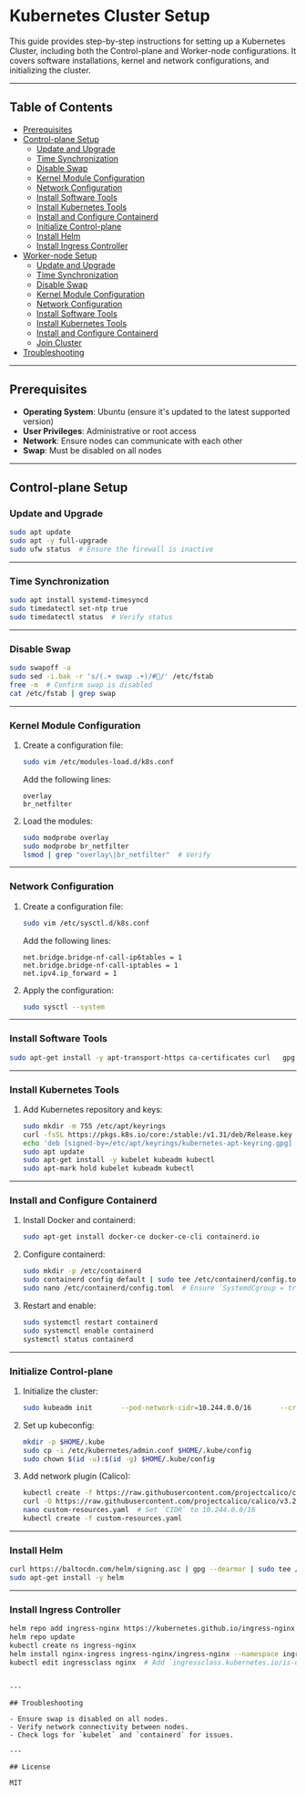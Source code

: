 
# Kubernetes Cluster Setup

This guide provides step-by-step instructions for setting up a Kubernetes Cluster, including both the Control-plane and Worker-node configurations. It covers software installations, kernel and network configurations, and initializing the cluster.

---

## Table of Contents

- [Prerequisites](#prerequisites)
- [Control-plane Setup](#control-plane-setup)
  - [Update and Upgrade](#update-and-upgrade)
  - [Time Synchronization](#time-synchronization)
  - [Disable Swap](#disable-swap)
  - [Kernel Module Configuration](#kernel-module-configuration)
  - [Network Configuration](#network-configuration)
  - [Install Software Tools](#install-software-tools)
  - [Install Kubernetes Tools](#install-kubernetes-tools)
  - [Install and Configure Containerd](#install-and-configure-containerd)
  - [Initialize Control-plane](#initialize-control-plane)
  - [Install Helm](#install-helm)
  - [Install Ingress Controller](#install-ingress-controller)
- [Worker-node Setup](#worker-node-setup)
  - [Update and Upgrade](#update-and-upgrade-1)
  - [Time Synchronization](#time-synchronization-1)
  - [Disable Swap](#disable-swap-1)
  - [Kernel Module Configuration](#kernel-module-configuration-1)
  - [Network Configuration](#network-configuration-1)
  - [Install Software Tools](#install-software-tools-1)
  - [Install Kubernetes Tools](#install-kubernetes-tools-1)
  - [Install and Configure Containerd](#install-and-configure-containerd-1)
  - [Join Cluster](#join-cluster)
- [Troubleshooting](#troubleshooting)

---

## Prerequisites

- **Operating System**: Ubuntu (ensure it's updated to the latest supported version)
- **User Privileges**: Administrative or root access
- **Network**: Ensure nodes can communicate with each other
- **Swap**: Must be disabled on all nodes

---

## Control-plane Setup

### Update and Upgrade

```bash
sudo apt update
sudo apt -y full-upgrade
sudo ufw status  # Ensure the firewall is inactive
```

---

### Time Synchronization

```bash
sudo apt install systemd-timesyncd
sudo timedatectl set-ntp true
sudo timedatectl status  # Verify status
```

---

### Disable Swap

```bash
sudo swapoff -a
sudo sed -i.bak -r 's/(.+ swap .+)/#/' /etc/fstab
free -m  # Confirm swap is disabled
cat /etc/fstab | grep swap
```

---

### Kernel Module Configuration

1. Create a configuration file:

    ```bash
    sudo vim /etc/modules-load.d/k8s.conf
    ```

    Add the following lines:

    ```plaintext
    overlay
    br_netfilter
    ```

2. Load the modules:

    ```bash
    sudo modprobe overlay
    sudo modprobe br_netfilter
    lsmod | grep "overlay\|br_netfilter"  # Verify
    ```

---

### Network Configuration

1. Create a configuration file:

    ```bash
    sudo vim /etc/sysctl.d/k8s.conf
    ```

    Add the following lines:

    ```plaintext
    net.bridge.bridge-nf-call-ip6tables = 1
    net.bridge.bridge-nf-call-iptables = 1
    net.ipv4.ip_forward = 1
    ```

2. Apply the configuration:

    ```bash
    sudo sysctl --system
    ```

---

### Install Software Tools

```bash
sudo apt-get install -y apt-transport-https ca-certificates curl   gpg gnupg2 software-properties-common
```

---

### Install Kubernetes Tools

1. Add Kubernetes repository and keys:

    ```bash
    sudo mkdir -m 755 /etc/apt/keyrings
    curl -fsSL https://pkgs.k8s.io/core:/stable:/v1.31/deb/Release.key |       sudo gpg --dearmor -o /etc/apt/keyrings/kubernetes-apt-keyring.gpg
    echo 'deb [signed-by=/etc/apt/keyrings/kubernetes-apt-keyring.gpg] https://pkgs.k8s.io/core:/stable:/v1.31/deb/ /' |       sudo tee /etc/apt/sources.list.d/kubernetes.list
    sudo apt update
    sudo apt-get install -y kubelet kubeadm kubectl
    sudo apt-mark hold kubelet kubeadm kubectl
    ```

---

### Install and Configure Containerd

1. Install Docker and containerd:

    ```bash
    sudo apt-get install docker-ce docker-ce-cli containerd.io
    ```

2. Configure containerd:

    ```bash
    sudo mkdir -p /etc/containerd
    sudo containerd config default | sudo tee /etc/containerd/config.toml
    sudo nano /etc/containerd/config.toml  # Ensure `SystemdCgroup = true`
    ```

3. Restart and enable:

    ```bash
    sudo systemctl restart containerd
    sudo systemctl enable containerd
    systemctl status containerd
    ```

---

### Initialize Control-plane

1. Initialize the cluster:

    ```bash
    sudo kubeadm init       --pod-network-cidr=10.244.0.0/16       --cri-socket unix:///var/run/containerd/containerd.sock       --v=5
    ```

2. Set up kubeconfig:

    ```bash
    mkdir -p $HOME/.kube
    sudo cp -i /etc/kubernetes/admin.conf $HOME/.kube/config
    sudo chown $(id -u):$(id -g) $HOME/.kube/config
    ```

3. Add network plugin (Calico):

    ```bash
    kubectl create -f https://raw.githubusercontent.com/projectcalico/calico/v3.29.1/manifests/tigera-operator.yaml
    curl -O https://raw.githubusercontent.com/projectcalico/calico/v3.29.1/manifests/custom-resources.yaml
    nano custom-resources.yaml  # Set `CIDR` to 10.244.0.0/16
    kubectl create -f custom-resources.yaml
    ```

---

### Install Helm

```bash
curl https://baltocdn.com/helm/signing.asc | gpg --dearmor | sudo tee /usr/share/keyrings/helm.gpg > /dev/null
sudo apt-get install -y helm
```

---

### Install Ingress Controller

```bash
helm repo add ingress-nginx https://kubernetes.github.io/ingress-nginx
helm repo update
kubectl create ns ingress-nginx
helm install nginx-ingress ingress-nginx/ingress-nginx --namespace ingress-nginx   --set controller.service.type=NodePort   --set controller.service.nodePorts.http=30080   --set controller.service.nodePorts.https=30443
kubectl edit ingressclass nginx  # Add `ingressclass.kubernetes.io/is-default-class: "true"`
```


```

---

## Troubleshooting

- Ensure swap is disabled on all nodes.
- Verify network connectivity between nodes.
- Check logs for `kubelet` and `containerd` for issues.

---

## License

MIT
